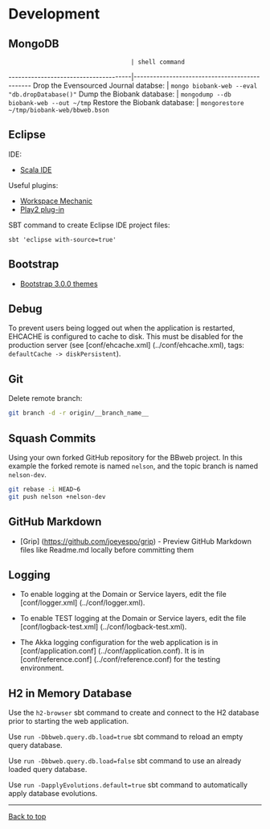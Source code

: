 # Development

## MongoDB
                                      | shell command
--------------------------------------|----------------------------------------------
Drop the Evensourced Journal databse: | `mongo biobank-web --eval "db.dropDatabase()"`
Dump the Biobank database:            | `mongodump --db biobank-web --out ~/tmp`
Restore the Biobank database:         | `mongorestore ~/tmp/biobank-web/bbweb.bson`

## Eclipse

IDE:

* [Scala IDE](http://scala-ide.org/)

Useful plugins:

* [Workspace Mechanic](https://code.google.com/a/eclipselabs.org/p/workspacemechanic/)
* [Play2 plug-in](https://github.com/scala-ide/scala-ide-play2/wiki#installing-the-play2-plug-in-recommended)

SBT command to create Eclipse IDE project files:

    sbt 'eclipse with-source=true'

## Bootstrap

* [Bootstrap 3.0.0 themes](http://bootswatch.com/)

## Debug

To prevent users being logged out when the application is restarted, EHCACHE is configured to cache
to disk. This must be disabled for the production server (see [conf/ehcache.xml]
(../conf/ehcache.xml), tags: `defaultCache -> diskPersistent`).

## Git

Delete remote branch:

```bash
git branch -d -r origin/__branch_name__
```

## Squash Commits

Using your own forked GitHub repository for the BBweb project. In this example the forked remote is
named `nelson`, and the topic branch is named `nelson-dev`.

```bash
git rebase -i HEAD~6
git push nelson +nelson-dev
```

## GitHub Markdown

*  [Grip]  (https://github.com/joeyespo/grip) - Preview GitHub Markdown files like Readme.md locally
   before committing them

## Logging

* To enable logging at the Domain or Service layers, edit the file [conf/logger.xml]
  (../conf/logger.xml).

* To enable TEST logging at the Domain or Service layers, edit the file [conf/logback-test.xml]
  (../conf/logback-test.xml).

* The Akka logging configuration for the web application is in [conf/application.conf]
  (../conf/application.conf). It is in [conf/reference.conf] (../conf/reference.conf) for the testing
  environment.

## H2 in Memory Database

Use the `h2-browser` sbt command to create and connect to the H2 database prior to starting the
web application.

Use `run -Dbbweb.query.db.load=true` sbt command to reload an empty query database.

Use `run -Dbbweb.query.db.load=false` sbt command to use an already loaded query database.

Use `run -DapplyEvolutions.default=true` sbt command to automatically apply database evolutions.

---

[Back to top](../README.md)
